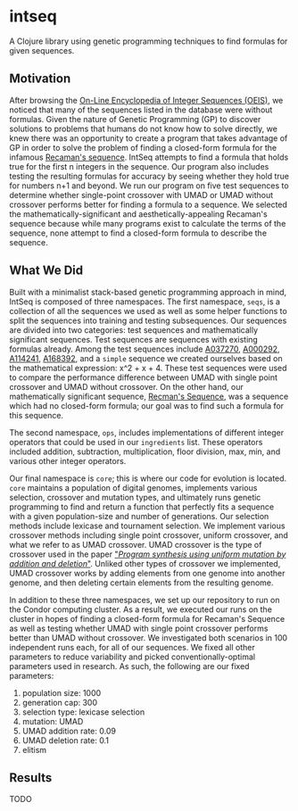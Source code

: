 # intseq

A Clojure library using genetic programming techniques to find formulas for given sequences.


## Motivation
After browsing the [On-Line Encyclopedia of Integer Sequences (OEIS)](https://oeis.org/), we noticed that many of the sequences listed in the database were without formulas. Given the nature of Genetic Programming (GP) to discover solutions to problems that humans do not know how to solve directly, we knew there was an opportunity to create a program that takes advantage of GP in order to solve the problem of finding a closed-form formula for the infamous [Recaman's sequence](https://en.wikipedia.org/wiki/Recam%C3%A1n%27s_sequence). IntSeq attempts to find a formula that holds true for the first n integers in the sequence. Our program also includes testing the resulting formulas for accuracy by seeing whether they hold true for numbers n+1 and beyond. We run our program on five test sequences to determine whether single-point crossover with UMAD or UMAD without crossover performs better for finding a formula to a sequence. We selected the mathematically-significant and aesthetically-appealing Recaman's sequence because while many programs exist to calculate the terms of the sequence, none attempt to find a closed-form formula to describe the sequence.

## What We Did
Built with a minimalist stack-based genetic programming approach in mind, IntSeq is composed of three namespaces. The first namespace, `seqs`, is a collection of all the sequences we used as well as some helper functions to split the sequences into training and testing subsequences. Our sequences are divided into two categories: test sequences and mathematically significant sequences. Test sequences are sequences with existing formulas already. Among the test sequences include [A037270](https://oeis.org/A037270), [A000292](https://oeis.org/A000292), [A114241](https://oeis.org/A114241), [A168392](https://oeis.org/A168392), and a `simple` sequence we created ourselves based on the mathematical expression: x^2 + x + 4. These test sequences were used to compare the performance difference between UMAD with single point crossover and UMAD without crossover. On the other hand, our mathematically significant sequence, [Recman's Sequence](https://oeis.org/A005132), was a sequence which had no closed-form formula; our goal was to find such a formula for this sequence.

The second namespace, `ops`, includes implementations of different integer operators that could be used in our `ingredients` list. These operators included addition, subtraction, multiplication, floor division, max, min, and various other integer operators.

Our final namespace is `core`; this is where our code for evolution is located. `core` maintains a population of digital genomes, implements various selection, crossover and mutation types, and ultimately runs genetic programming to find and return a function that perfectly fits a sequence with a given population-size and number of generations. Our selection methods include lexicase and tournament selection. We implement various crossover methods including single point crossover, uniform crossover, and what we refer to as UMAD crossover. UMAD crossover is the type of crossover used in the paper ["*Program synthesis using uniform mutation by addition and deletion*"](https://dl.acm.org/doi/10.1145/3205455.3205603). Unliked other types of crossover we implemented, UMAD crossover works by adding elements from one genome into another genome, and then deleting certain elements from the resulting genome.

 In addition to these three namespaces, we set up our repository to run on the Condor computing cluster. As a result, we executed our runs on the cluster in hopes of finding a closed-form formula for Recaman's Sequence as well as testing whether UMAD with single point crossover performs better than UMAD without crossover. We investigated both scenarios in 100 independent runs each, for all of our sequences. We fixed all other parameters to reduce variability and picked conventionally-optimal parameters used in research. As such, the following are our fixed parameters:
 1. population size: 1000
 2. generation cap: 300
 3. selection type: lexicase selection
 4. mutation: UMAD
 5. UMAD addition rate: 0.09
 6. UMAD deletion rate: 0.1
 7. elitism

## Results

TODO
